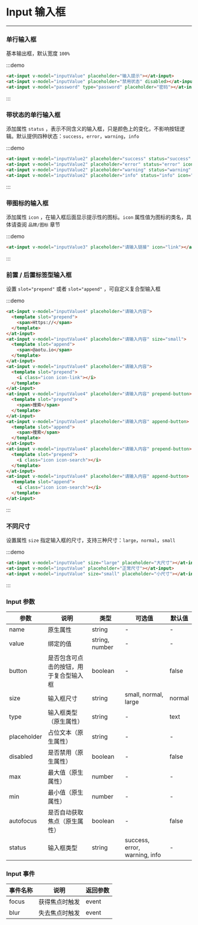 
# Input 输入框

----

### 单行输入框

基本输出框，默认宽度 `100%`

:::demo
```html
<at-input v-model="inputValue" placeholder="输入提示"></at-input>
<at-input v-model="inputValue" placeholder="禁用状态" disabled></at-input>
<at-input v-model="password" type="password" placeholder="密码"></at-input>
```
:::

### 带状态的单行输入框

添加属性 `status` ，表示不同含义的输入框，只是颜色上的变化，不影响按钮逻辑。默认提供四种状态：`success`，`error`，`warning`，`info`

:::demo

```html
<at-input v-model="inputValue2" placeholder="success" status="success" icon="check-circle"></at-input>
<at-input v-model="inputValue2" placeholder="error" status="error" icon="x-circle"></at-input>
<at-input v-model="inputValue2" placeholder="warning" status="warning" icon="alert-circle"></at-input>
<at-input v-model="inputValue2" placeholder="info" status="info" icon="info"></at-input>
```

:::

### 带图标的输入框

添加属性 `icon` ，在输入框后面显示提示性的图标。`icon` 属性值为图标的类名，具体请查阅 `品牌/图标` 章节

:::demo
```html
<at-input v-model="inputValue3" placeholder="请输入链接" icon="link"></at-input>
```
:::

### 前置 / 后置标签型输入框

设置 `slot="prepend"` 或者 `slot="append"` ，可自定义复合型输入框

:::demo
```html
<at-input v-model="inputValue4" placeholder="请输入内容">
  <template slot="prepend">
    <span>Https://</span>
  </template>
</at-input>
<at-input v-model="inputValue4" placeholder="请输入内容" size="small">
  <template slot="append">
    <span>@aotu.io</span>
  </template>
</at-input>
<at-input v-model="inputValue4" placeholder="请输入内容">
  <template slot="prepend">
    <i class="icon icon-link"></i>
  </template>
</at-input>
<at-input v-model="inputValue4" placeholder="请输入内容" prepend-button>
  <template slot="prepend">
    <span>搜索</span>
  </template>
</at-input>
<at-input v-model="inputValue4" placeholder="请输入内容" append-button>
  <template slot="append">
    <span>搜索</span>
  </template>
</at-input>
<at-input v-model="inputValue4" placeholder="请输入内容" prepend-button>
  <template slot="prepend">
    <i class="icon icon-search"></i>
  </template>
</at-input>
<at-input v-model="inputValue4" placeholder="请输入内容" append-button>
  <template slot="append">
    <i class="icon icon-search"></i>
  </template>
</at-input>
```
:::

### 不同尺寸

设置属性 `size` 指定输入框的尺寸，支持三种尺寸：`large`，`normal`，`small`

:::demo
```html
<at-input v-model="inputValue" size="large" placeholder="大尺寸"></at-input>
<at-input v-model="inputValue" placeholder="正常尺寸"></at-input>
<at-input v-model="inputValue" size="small" placeholder="小尺寸"></at-input>
```
:::

### Input 参数

| 参数      | 说明          | 类型      | 可选值                           | 默认值  |
|---------- |-------------- |---------- |--------------------------------  |-------- |
| name | 原生属性 | string | - | - |
| value | 绑定的值 | string, number | - | - |
| button | 是否包含可点击的按钮，用于复合型输入框 | boolean | - | false |
| size | 输入框尺寸 | string | small, normal, large | normal |
| type | 输入框类型（原生属性） | string | - | text |
| placeholder | 占位文本（原生属性） | string | - | - |
| disabled | 是否禁用（原生属性） | boolean | - | false |
| max | 最大值（原生属性） | number | - | - |
| min | 最小值（原生属性） | number | - | - |
| autofocus | 是否自动获取焦点（原生属性） | boolean | - | false |
| status | 输入框类型 | string | success, error, warning, info | - |

### Input 事件

| 事件名称 | 说明          | 返回参数  |
|---------- |-------------- |---------- |
| focus | 获得焦点时触发 | event |
| blur | 失去焦点时触发 | event |

<script>
export default {
  data() {
    return {
      inputValue: '',
      inputValue2: '',
      inputValue3: '',
      inputValue4: '',
      password: ''
    }
  }
}
</script>

<style lang="sass" scoped>
.at-input {
  width: 200px;

  & + .at-input {
    margin-top: 15px;
  }
}
</style>
